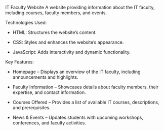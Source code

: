 IT Faculty Website
A website providing information about the IT faculty, including courses, faculty members, and events.

Technologies Used:
- HTML: Structures the website’s content.

- CSS: Styles and enhances the website’s appearance.

- JavaScript: Adds interactivity and dynamic functionality.

Key Features:
- Homepage – Displays an overview of the IT faculty, including announcements and highlights.

- Faculty Information – Showcases details about faculty members, their expertise, and contact information.

- Courses Offered – Provides a list of available IT courses, descriptions, and prerequisites.

- News & Events – Updates students with upcoming workshops, conferences, and faculty activities.

